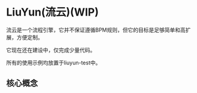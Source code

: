 # LiuYun(流云)(WIP)
流云是一个流程引擎，它并不保证遵循BPM规则，但它的目标是足够简单和高扩展，方便定制。 

它现在还在建设中，仅完成少量代码。

所有的使用示例均放置于liuyun-test中。

## 核心概念